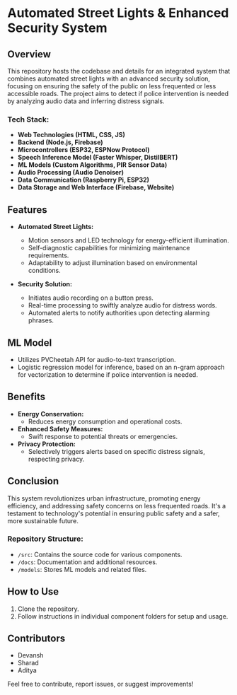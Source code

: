 ﻿<!-- # Smart-Lighting -->
# Automated Street Lights & Enhanced Security System

## Overview
This repository hosts the codebase and details for an integrated system that combines automated street lights with an advanced security solution, focusing on ensuring the safety of the public on less frequented or less accessible roads. The project aims to detect if police intervention is needed by analyzing audio data and inferring distress signals.

### Tech Stack:
- **Web Technologies (HTML, CSS, JS)**
- **Backend (Node.js, Firebase)**
- **Microcontrollers (ESP32, ESPNow Protocol)**
- **Speech Inference Model (Faster Whisper, DistilBERT)**
- **ML Models (Custom Algorithms, PIR Sensor Data)**
- **Audio Processing (Audio Denoiser)**
- **Data Communication (Raspberry Pi, ESP32)**
- **Data Storage and Web Interface (Firebase, Website)**

## Features
- **Automated Street Lights:**
  - Motion sensors and LED technology for energy-efficient illumination.
  - Self-diagnostic capabilities for minimizing maintenance requirements.
  - Adaptability to adjust illumination based on environmental conditions.

- **Security Solution:**
  - Initiates audio recording on a button press.
  - Real-time processing to swiftly analyze audio for distress words.
  - Automated alerts to notify authorities upon detecting alarming phrases.

## ML Model
- Utilizes PVCheetah API for audio-to-text transcription.
- Logistic regression model for inference, based on an n-gram approach for vectorization to determine if police intervention is needed.

## Benefits
- **Energy Conservation:**
  - Reduces energy consumption and operational costs.
- **Enhanced Safety Measures:**
  - Swift response to potential threats or emergencies.
- **Privacy Protection:**
  - Selectively triggers alerts based on specific distress signals, respecting privacy.

## Conclusion
This system revolutionizes urban infrastructure, promoting energy efficiency, and addressing safety concerns on less frequented roads. It's a testament to technology's potential in ensuring public safety and a safer, more sustainable future.

### Repository Structure:
- `/src`: Contains the source code for various components.
- `/docs`: Documentation and additional resources.
- `/models`: Stores ML models and related files.

## How to Use
1. Clone the repository.
2. Follow instructions in individual component folders for setup and usage.

## Contributors
- Devansh
- Sharad
- Aditya

Feel free to contribute, report issues, or suggest improvements!
